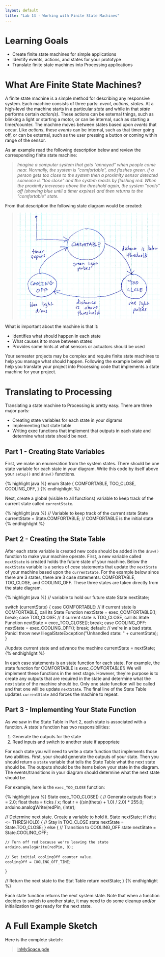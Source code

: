 ```yaml
---
layout: default
title: "Lab 13 - Working with Finite State Machines"
---
```


# Learning Goals
* Create finite state machines for simple applications
* Identify events, actions, and states for your prototype
* Translate finite state machines into Processing applications

# What Are Finite State Machines?

A finite state machine is a simple method for describing any responsive system. Each machine consists of three parts: <i>event</i>, <i>actions</i>, <i>states</i>. At a high-level the machine starts in a particular <i>state</i> and while in that <i>state</i> performs certain <i>action(s)</i>. These actions can be external things, such as blinking a light or starting a motor, or can be internal, such as starting a timer/counter. The machine moves between states based upon <i>events</i> that occur. Like <i>actions</i>, these <i>events</i> can be internal, such as that timer going off, or can be external, such as the user pressing a button or coming within range of the sensor.

As an example read the following description below and review the corresponding finite state machine:

><i>Imagine a computer system that gets "annoyed" when people come near. Normally, the system is "comfortable", and flashes green.  If a person gets too close to the system then a proximity sensor detected someone is "too close" and the system reacts by flashing red.  When the proximity increases above the threshold again, the system "cools" off (showing blue until a timer expires) and then returns to the "comfortable" state.</i>

From that description the following state diagram would be created:

> ![State diagram](../img/statemachine/stateDiagram.png)

What is important about the machine is that it:
* Identifies what should happen in each state 
* What causes it to move between states
* Provides some hints at what sensors or actuators should be used

Your semester projects may be complex and require finite state machines to help you manage what should happen. Following the example below will help you translate your project into Processing code that implements a state machine for your project.

# Translating to Processing

Translating a state machine to Processing is pretty easy. There are three major parts:
* Creating state variables for each state in your digrams
* Implementing that state table
* Writing exec functions that implement that outputs in each state and determine what state should be next. 


## Part 1 - Creating State Variables
First, we make an enumeration from the system states. There should be one state variable for each state in your diagram. Write this code by itself above your `setup()` and `draw()` functions.

{% highlight java %}
enum State {
  COMFORTABLE,
  TOO_CLOSE,
  COOLING_OFF,
}
{% endhighlight %}

Next, create a global (visible to all functions) variable to keep track of the current state called `currentState`.

{% highlight java %}
// Variable to keep track of the current state
State currentState = State.COMFORTABLE; // COMFORTABLE is the initial state
{% endhighlight %}

## Part 2 - Creating the State Table

After each state variable is created new code should be added in the `draw()` function to make your machine operate. First, a new variable called `nextState` is created holds the future state of your machine. Below the `nextState` variable is a series of <i>case</i> statements that update the `nextState` of your machine based upon the `currentState`. For the example below since there are 3 states, there are 3 case statements: COMFORTABLE, TOO_CLOSE, and COOLING_OFF. These three states are taken directly from the state diagram.

{% highlight java %}
// variable to hold our future state
State nextState;

switch (currentState) {
  case COMFORTABLE:
    // if current state is COMFORTABLE, call its State Function
    nextState = exec_COMFORTABLE();
    break;
  case TOO_CLOSE:
    // if current state is TOO_CLOSE, call its State Function
    nextState = exec_TOO_CLOSE();
    break;
  case COOLING_OFF:
    nextState = exec_COOLING_OFF();
    break;
  default:
    // we're in a bad state. Panic!
    throw new IllegalStateException("Unhandled state: " + currentState);
}

//update current state and advance the machine
currentState = nextState;
{% endhighlight %}

In each case statements is an state function for each state. For example, the state function for COMFORTABLE is <i>exec_COMFORTABLE()</i> We will implement these functions in the next stage. However, they're purpose is to create any outputs that are required in the state and determine what the next state of the machine should be. Only one state function will be called and that one will be update `nextState`. The final line of the State Table updates `currentState` and forces the machine to repeat.

## Part 3 - Implementing Your State Function
As we saw in the State Table in Part 2, each state is associated with a function.  A state's function has two responsibilities:

1. Generate the outputs for the state
2. Read inputs and switch to another state if appopriate

For each state you will need to write a state function that implements those two abilities. First, your should generate the outputs of your state. Then you should return a `state` variable that tells the State Table what the next state should be. The outputs should be the items below your state in the diagram. The events/transitions in your diagram should determine what the next state should be.

For example, here is the `exec_TOO_CLOSE` function:

{% highlight java %}
State exec_TOO_CLOSE() {
  // Generate outputs
  float x = 2.0;
  float theta = ticks / x;
  float r = ((sin(theta) + 1.0) / 2.0) * 255.0;
  arduino.analogWrite(redPin, (int)r);
  
  // Determine next state. Create a variable to hold it.
  State nextState;
  if (dist <= THRESHOLD) {
    // Stay in TOO_CLOSE state
    nextState = State.TOO_CLOSE;
  } else {
    // Transition to COOLING_OFF state
    nextState = State.COOLING_OFF;
    
    // Turn off red because we're leaving the state
    arduino.analogWrite(redPin, 0);
    
    // Set initial coolingOff counter value.
    coolingOff = COOLING_OFF_TIME;
  }
  
  // Return the next state to the Stat Table
  return nextState;
}
{% endhighlight %}

Each state function returns the next system state.  Note that when a function decides to switch to another state, it may need to do some cleanup and/or initialization to get ready for the next state.

# A Full Example Sketch
Here is the complete sketch:

> [InMySpace.pde](https://github.com/ycpcs/fys100-fall2016/blob/gh-pages/labs/InMySpace.pde)